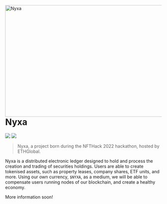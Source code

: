 <img width="640" height="360" align="left" style="float: left; margin: 0 20px 0 0;" alt="Nyxa" src="https://i.vgy.me/EfChSJ.gif">

# Nyxa

[![](https://img.shields.io/discord/931067373417558016.svg?logo=discord&colorB=00BFFF&label=Nyxa%20Development)](https://discord.gg/PwBt4w9BJb)
[![](https://img.shields.io/github/issues/Plutonus-Pty-Ltd/Nyxa)](https://github.com/Plutonus-Pty-Ltd/Nyxa/issues)

> Nyxa, a project born during the NFTHack 2022 hackathon, hosted by ETHGlobal.

Nyxa is a distributed electronic ledger designed to hold and process the creation and trading of securities holdings. Users are able to create tokenised assets, such as property leases, company shares, ETF units, and more. Using our own currency, `$NYXA`, as a medium, we will be able to compensate users running nodes of our blockchain, and create a healthy economy.

More information soon!
